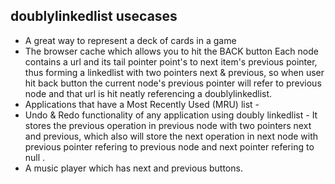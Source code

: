 ## doublylinkedlist usecases

* A great way to represent a deck of cards in a game
* The browser cache which allows you to hit the BACK button
  Each node contains a url and its tail pointer point's to next item's previous pointer, thus forming a linkedlist with two pointers
  next & previous, so when user hit back button the current node's previous pointer will refer to previous node and that url is hit 
  neatly referencing a doublylinkedlist. 
* Applications that have a Most Recently Used (MRU) list - 
* Undo & Redo functionality of any application using doubly linkedlist - It stores the previous operation in previous node with two
pointers next and previous, which also will store the next operation in next node with previous pointer refering to previous node and next
pointer refering to null . 
* A music player which has next and previous buttons.

